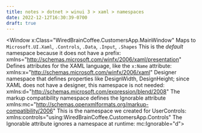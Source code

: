 ```yaml
---
title: notes > dotnet > winui 3 > xaml > namespaces
date: 2022-12-12T16:30:39-0700
draft: true
---
```

<Window
x:Class="WiredBrainCoffee.CustomersApp.MainWindow"
Maps to `Microsoft.UI.Xaml`, `.Controls`, `.Data`, `.Input`, `.Shapes`
This is the *default* namespace because it does not have a prefix:
xmlns="http://schemas.microsoft.com/winfx/2006/xaml/presentation"
Defines attributes for the XAML language, like the `x:Name` attribute:
xmlns:x="http://schemas.microsoft.com/winfx/2006/xaml"
Designer namespace that defines properties like DesignWidth, DesignHeight; since
XAML does not have a designer, this namespace is not needed:
xmlns:d="http://schemas.microsoft.com/expression/blend/2008"
The markup compatibility namespace defines the Ignorable attribute
xmlns:mc="http://schemas.openxmlformats.org/markup-compatibility/2006"
This is the namespace we created for UserControls:
xmlns:controls="using:WiredBrainCoffee.CustomersApp.Controls"
The Ignorable attribute ignores a namespace at runtime:
mc:Ignorable="d">
